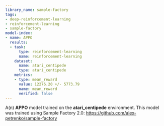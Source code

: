 ```yaml
---
library_name: sample-factory
tags:
- deep-reinforcement-learning
- reinforcement-learning
- sample-factory
model-index:
- name: APPO
  results:
  - task:
      type: reinforcement-learning
      name: reinforcement-learning
    dataset:
      name: atari_centipede
      type: atari_centipede
    metrics:
    - type: mean_reward
      value: 12276.20 +/- 5773.79
      name: mean_reward
      verified: false
---
```


A(n) **APPO** model trained on the **atari_centipede** environment.
This model was trained using Sample Factory 2.0: https://github.com/alex-petrenko/sample-factory
    